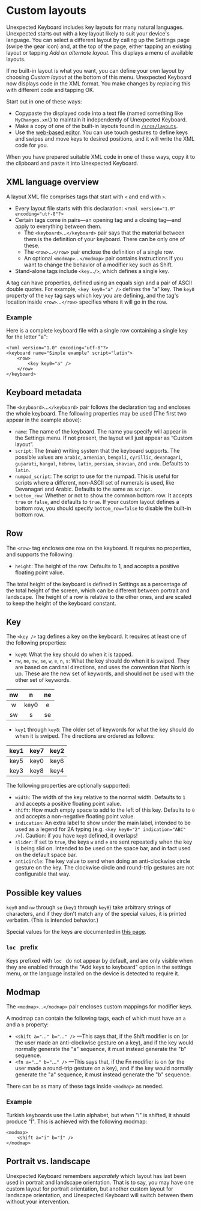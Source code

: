 # Custom layouts
Unexpected Keyboard includes key layouts for many natural languages. Unexpected starts out with a key layout likely to suit your device's language. You can select a different layout by calling up the Settings page (swipe the gear icon) and, at the top of the page, either tapping an existing layout or tapping _Add an alternate layout_. This displays a menu of available layouts.

If no built-in layout is what you want, you can define your own layout by choosing _Custom layout_ at the bottom of this menu. Unexpected Keyboard now displays code in the XML format. You make changes by replacing this with different code and tapping OK.

Start out in one of these ways:
* Copypaste the displayed code into a text file (named something like `MyChanges.xml`) to maintain it independently of Unexpected Keyboard.
* Make a copy of one of the built-in layouts found in [`/srcs/layouts`](https://github.com/Julow/Unexpected-Keyboard/tree/master/srcs/layouts).
* Use the [web-based editor](https://unexpected-keyboard-layout-editor.lixquid.com/). You can use touch gestures to define keys and swipes and move keys to desired positions, and it will write the XML code for you.

When you have prepared suitable XML code in one of these ways, copy it to the clipboard and paste it into Unexpected Keyboard.

## XML language overview
A layout XML file comprises tags that start with `<` and end with `>`.
* Every layout file starts with this declaration:
  `<?xml version="1.0" encoding="utf-8"?>`
* Certain tags come in pairs—an opening tag and a closing tag—and apply to everything between them.
  * The `<keyboard>`...`</keyboard>` pair says that the material between them is the definition of your keyboard. There can be only one of these.
  * The `<row>`...`</row>` pair enclose the definition of a single row.
  * An optional `<modmap>`...`</modmap>` pair contains instructions if you want to change the behavior of a modifier key such as Shift.
* Stand-alone tags include `<key`...`/>`, which defines a single key.

A tag can have properties, defined using an equals sign and a pair of ASCII double quotes. For example, `<key key0="a" />` defines the "a" key. The `key0` property of the `key` tag says which key you are defining, and the tag's location inside `<row>`...`</row>` specifies where it will go in the row.

### Example
Here is a complete keyboard file with a single row containing a single key for the letter "a":

    <?xml version="1.0" encoding="utf-8"?>
    <keyboard name="Simple example" script="latin">
        <row>
            <key key0="a" />
        </row>
    </keyboard>

## Keyboard metadata
The `<keyboard>`...`</keyboard>` pair follows the declaration tag and encloses the whole keyboard. The following properties may be used (The first two appear in the example above):
* `name`: The name of the keyboard. The name you specify will appear in the Settings menu. If not present, the layout will just appear as “Custom layout”.
* `script`: The (main) writing system that the keyboard supports. The possible values are `arabic`, `armenian`, `bengali`, `cyrillic`, `devanagari`, `gujarati`, `hangul`, `hebrew`, `latin`, `persian`, `shavian`, and `urdu`. Defaults to `latin`.
* `numpad_script`: The script to use for the numpad. This is useful for scripts where a different, non-ASCII set of numerals is used, like Devanagari and Arabic. Defaults to the same as `script`.
* `bottom_row`: Whether or not to show the common bottom row. It accepts `true` or `false`, and defaults to `true`. If your custom layout defines a bottom row, you should specify `bottom_row=false` to disable the built-in bottom row.

## Row

The `<row>` tag encloses one row on the keyboard. It requires no properties, and supports the following:

* `height`: The height of the row. Defaults to 1, and accepts a positive floating point value.

The total height of the keyboard is defined in Settings as a percentage of the total height of the screen, which can be different between portrait and landscape. The height of a row is relative to the other ones, and are scaled to keep the height of the keyboard constant.

## Key

The `<key />` tag defines a key on the keyboard. It requires at least one of the following properties:

* `key0`: What the key should do when it is tapped.
* `nw`, `ne`, `sw`, `se`, `w`, `e`, `n`, `s`: What the key should do when it is swiped. They are based on cardinal directions, and uses the convention that North is up. These are the new set of keywords, and should not be used with the other set of keywords.

 nw | n    |  ne
:-: | :--: | :-:
 w  | key0 |  e
 sw | s    |  se

* `key1` through `key8`: The older set of keywords for what the key should do when it is swiped. The directions are ordered as follows:

key1 | key7 | key2
:--: | :--: | :--:
key5 | key0 | key6
key3 | key8 | key4

The following properties are optionally supported:

* `width`: The width of the key relative to the normal width. Defaults to `1` and accepts a positive floating point value.
* `shift`: How much empty space to add to the left of this key. Defaults to `0` and accepts a non-negative floating point value.
* `indication`: An extra label to show under the main label, intended to be used as a legend for 2A typing (e.g. `<key key0="2" indication="ABC" />`). Caution: if you have `key8` defined, it overlaps!
* `slider`: If set to `true`, the keys `w` and `e` are sent repeatedly when the key is being slid on. Intended to be used on the space bar, and in fact used on the default space bar.
* `anticircle`: The key value to send when doing an anti-clockwise circle gesture on the key. The clockwise circle and round-trip gestures are not configurable that way.

## Possible key values

`key0` and `nw` through `se` (`key1` through `key8`) take arbitrary strings of characters, and if they don't match any of the special values, it is printed verbatim. (This is intended behavior.)

Special values for the keys are documented in [this page](Possible-key-values).

### `loc ` prefix

Keys prefixed with `loc ` do not appear by default, and are only visible when they are enabled through the "Add keys to keyboard" option in the settings menu, or the language installed on the device is detected to require it.

## Modmap
The `<modmap>`...`</modmap>` pair encloses custom mappings for modifier keys.


A modmap can contain the following tags, each of which must have an `a` and a `b` property:
* `<shift a="`...`" b="`...`" />` —This says that, if the Shift modifier is on (or the user made an anti-clockwise gesture on a key), and if the key would normally generate the "a" sequence, it must instead generate the  "b" sequence.
* `<fn a="`...`" b="`...`" />` —This says that, if the Fn modifier is on (or the user made a round-trip gesture on a key), and if the key would normally generate the "a" sequence, it must instead generate the  "b" sequence.


There can be as many of these tags inside `<modmap>` as needed.

### Example
Turkish keyboards use the Latin alphabet, but when "i" is shifted, it should produce "İ". This is achieved with the following modmap: 


    <modmap>
        <shift a="i" b="İ" />
    </modmap>

## Portrait vs. landscape

Unexpected Keyboard remembers *separately* which layout has last been used in portrait and landscape orientation. That is to say, you may have one custom layout for portrait orientation, but another custom layout for landscape orientation, and Unexpected Keyboard will switch between them without your intervention.

